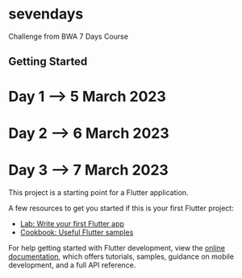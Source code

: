 # sevendays

Challenge from BWA 7 Days Course

## Getting Started

# Day 1 --> 5 March 2023
# Day 2 --> 6 March 2023
# Day 3 --> 7 March 2023

This project is a starting point for a Flutter application.

A few resources to get you started if this is your first Flutter project:

- [Lab: Write your first Flutter app](https://docs.flutter.dev/get-started/codelab)
- [Cookbook: Useful Flutter samples](https://docs.flutter.dev/cookbook)

For help getting started with Flutter development, view the
[online documentation](https://docs.flutter.dev/), which offers tutorials,
samples, guidance on mobile development, and a full API reference.
